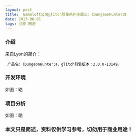 ```yaml
---
layout: post
title:  Gameloft公司glitch引擎系列专题三:《DungeonHunter3》
date: 2013-06-01
tags: 引擎 网游
---
```



### 介绍


来自Lyon的简介：

	 产品名:《DungeonHunter3》，glitch引擎版本：2.0.0-13149。




### 开发环境

如图：略

### 项目分析

如图：略



### 本文只是简述，资料仅供学习参考，切勿用于商业用途！